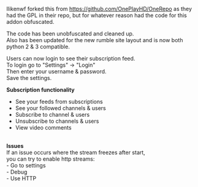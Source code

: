 Ilikenwf forked this from https://github.com/OnePlayHD/OneRepo as they had the GPL in their repo, but for whatever reason had the code for this addon obfuscated.

The code has been unobfuscated and cleaned up.<br />
Also has been updated for the new rumble site layout and is now both python 2 & 3 compatible.<br />

Users can now login to see their subscription feed.<br />
To login go to "Settings" -> "Login"<br />
Then enter your username & password.<br />
Save the settings.<br />

<b>Subscription functionality</b><br />
- See your feeds from subscriptions<br />
- See your followed channels & users<br />
- Subscribe to channel & users<br />
- Unsubscribe to channels & users<br />
- View video comments<br />
<br />
<b>Issues</b><br />
If an issue occurs where the stream freezes after start,<br />
you can try to enable http streams:<br />
- Go to settings<br />
- Debug<br />
- Use HTTP
